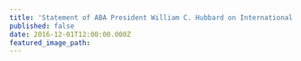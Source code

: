 ```yaml
---
title: 'Statement of ABA President William C. Hubbard on International Criminal Justice Day – July 17, 2015'
published: false
date: 2016-12-01T12:00:00.000Z
featured_image_path:
---
```

